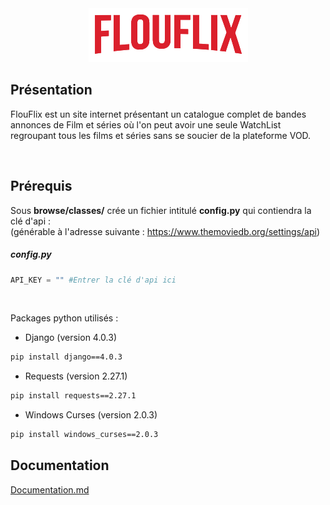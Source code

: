 <div align="center"><img src="Latest/doc/img/flouflix.png"></img></div>

## Présentation

FlouFlix est un site internet présentant un catalogue complet de bandes annonces de Film et séries où l'on peut avoir une seule WatchList regroupant tous les films et séries sans se soucier de la plateforme VOD.

<br>

## Prérequis

Sous **browse/classes/** crée un fichier intitulé **config.py** qui contiendra la clé d'api :
<br>
(générable à l'adresse suivante : https://www.themoviedb.org/settings/api)

##### config.py
``` config.py
API_KEY = "" #Entrer la clé d'api ici
```

<br>

Packages python utilisés :
* Django (version 4.0.3) 
 ```bash
 pip install django==4.0.3
 ```
* Requests (version 2.27.1)
 ```bash
 pip install requests==2.27.1
 ```
* Windows Curses (version 2.0.3)
 ```bash
 pip install windows_curses==2.0.3
 ```

## Documentation
[Documentation.md](Latest/doc/Documentation.md)
